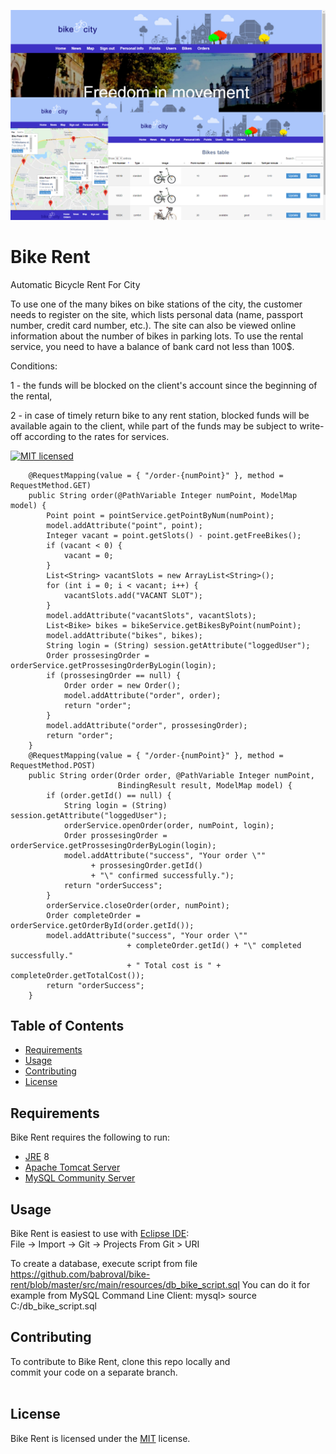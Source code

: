 ![Alt text](usage.png)

Bike Rent
=========
 Automatic Bicycle Rent For City 

To use one of the many bikes on bike stations of the city, the customer needs to register on the site, which lists personal data (name, passport number, credit card number, etc.). The site can also be viewed online information about the number of bikes in parking lots. To use the rental service, you need to have a balance of bank card not less than 100$.

Conditions:

1 - the funds will be blocked on the client's account since the beginning of the rental,

2 - in case of timely return bike to any rent station, blocked funds will be available again to the client, while part of the funds may be subject to write-off according to the rates for services. 

[![MIT licensed](https://img.shields.io/badge/license-MIT-blue.svg)](https://github.com/babroval/bike-rent/blob/master/LICENSE)
```
	@RequestMapping(value = { "/order-{numPoint}" }, method = RequestMethod.GET)
	public String order(@PathVariable Integer numPoint, ModelMap model) {
		Point point = pointService.getPointByNum(numPoint);
		model.addAttribute("point", point);
		Integer vacant = point.getSlots() - point.getFreeBikes();
		if (vacant < 0) {
			vacant = 0;
		}
		List<String> vacantSlots = new ArrayList<String>();
		for (int i = 0; i < vacant; i++) {
			vacantSlots.add("VACANT SLOT");
		}
		model.addAttribute("vacantSlots", vacantSlots);
		List<Bike> bikes = bikeService.getBikesByPoint(numPoint);
		model.addAttribute("bikes", bikes);
		String login = (String) session.getAttribute("loggedUser");
		Order prossesingOrder = orderService.getProssesingOrderByLogin(login);
		if (prossesingOrder == null) {
			Order order = new Order();
			model.addAttribute("order", order);
			return "order";
		}
		model.addAttribute("order", prossesingOrder);
		return "order";
	}
	@RequestMapping(value = { "/order-{numPoint}" }, method = RequestMethod.POST)
	public String order(Order order, @PathVariable Integer numPoint,
						BindingResult result, ModelMap model) {
		if (order.getId() == null) {
			String login = (String) session.getAttribute("loggedUser");
			orderService.openOrder(order, numPoint, login);
			Order prossesingOrder = orderService.getProssesingOrderByLogin(login);
			model.addAttribute("success", "Your order \"" 
				  + prossesingOrder.getId() 
				  + "\" confirmed successfully.");
			return "orderSuccess";
		}
		orderService.closeOrder(order, numPoint);
		Order completeOrder = orderService.getOrderById(order.getId());
		model.addAttribute("success", "Your order \"" 
						  + completeOrder.getId() + "\" completed successfully."
						  + " Total cost is " + completeOrder.getTotalCost());
		return "orderSuccess";
	}
```

Table of Contents
-----------------
  * [Requirements](#requirements)
  * [Usage](#usage)
  * [Contributing](#contributing)
  * [License](#license)  


Requirements
------------
Bike Rent requires the following to run:
  * [JRE][jre] 8
  * [Apache Tomcat Server][tomcat] 
  * [MySQL Community Server][mysql]  


Usage
-----
Bike Rent is easiest to use with [Eclipse IDE][eclipse]:  
File -> Import -> Git -> Projects From Git > URI

To create a database, execute script from file
https://github.com/babroval/bike-rent/blob/master/src/main/resources/db_bike_script.sql
You can do it for example from MySQL Command Line Client:
mysql> source C:/db_bike_script.sql


Contributing
------------
To contribute to Bike Rent, clone this repo locally and  
commit your code on a separate branch.
<br/>
<br/>

License
-------
Bike Rent is licensed under the [MIT][mit] license.  

[jre]: http://www.oracle.com/technetwork/java/javase/downloads/
[tomcat]: https://tomcat.apache.org/download-90.cgi
[mysql]: https://dev.mysql.com/downloads/mysql/
[eclipse]: https://www.eclipse.org/downloads/
[mit]: https://github.com/babroval/bike-rent/blob/master/LICENSE/